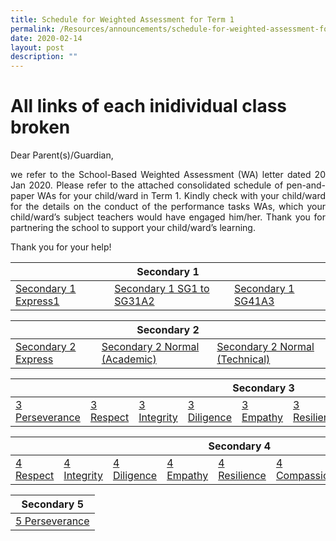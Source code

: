 ```yaml
---
title: Schedule for Weighted Assessment for Term 1
permalink: /Resources/announcements/schedule-for-weighted-assessment-for-term-1/
date: 2020-02-14
layout: post
description: ""
---
```

# All links of each inidividual class broken
Dear Parent(s)/Guardian,

<p style="text-align: justify;">we refer to the School-Based Weighted Assessment (WA) letter dated 20 Jan 2020. Please refer to the attached consolidated schedule of pen-and-paper WAs for your child/ward in Term 1. Kindly check with your child/ward for the details on the conduct of the performance tasks WAs, which your child/ward’s subject teachers would have engaged him/her. Thank you for partnering the school to support your child/ward’s learning.</p>

Thank you for your help!

<table>
<thead>
  <tr>
    <th colspan="3" style="text-align: center;">Secondary 1</th>
  </tr>
</thead>
<tbody>
  <tr>
    <td><a href="https://www.sgs.edu.sg/wp-content/uploads/2020/02/1Express.pdf">Secondary 1 Express1</a></td>
    <td><a href="https://www.sgs.edu.sg/wp-content/uploads/2020/02/1SG1-to-1SG3-4-Feb.pdf">Secondary 1 SG1 to SG31A2</a></td>
    <td><a href="https://www.sgs.edu.sg/wp-content/uploads/2020/02/1SG4.pdf">Secondary 1 SG41A3</a></td>
  </tr>
</tbody>
</table>

<table>
<thead>
  <tr>
    <th colspan="3" style="text-align: center;">Secondary 2</th>
  </tr>
</thead>
<tbody>
  <tr>
    <td><a href="https://www.sgs.edu.sg/wp-content/uploads/2020/02/2Express.pdf">Secondary 2 Express</a></td>
    <td><a href="https://www.sgs.edu.sg/wp-content/uploads/2020/02/2NA.pdf">Secondary 2 Normal (Academic)</a></td>
    <td><a href="https://www.sgs.edu.sg/wp-content/uploads/2020/02/2NT.pdf">Secondary 2 Normal (Technical)</a></td>
  </tr>
</tbody>
</table>

<table>
<thead>
  <tr>
    <th colspan="9" style="text-align: center;">Secondary 3</th>
  </tr>
</thead>
<tbody>
  <tr>
    <td><a href="https://www.sgs.edu.sg/wp-content/uploads/2020/02/3_1-Perseverance.pdf">3 Perseverance</a></td>
    <td><a href="https://www.sgs.edu.sg/wp-content/uploads/2020/02/3_2-Respect.pdf">3  Respect</a></td>
    <td><a href="https://www.sgs.edu.sg/wp-content/uploads/2020/02/3_3-Integrity.pdf">3  Integrity</a></td>
    <td><a href="https://www.sgs.edu.sg/wp-content/uploads/2020/02/3_4-Diligence.pdf">3  Diligence</a></td>
    <td><a href="https://www.sgs.edu.sg/wp-content/uploads/2020/02/3_5-Empathy.pdf">3  Empathy</a></td>
    <td><a href="https://www.sgs.edu.sg/wp-content/uploads/2020/02/3_6-Resilience.pdf">3  Resilience</a></td>
    <td><a href="https://www.sgs.edu.sg/wp-content/uploads/2020/02/3_7-Compassion.pdf">3  Compassion</a></td>
    <td><a href="https://www.sgs.edu.sg/wp-content/uploads/2020/02/3_8-Gratitude.pdf">3  Gratitude</a></td>
    <td><a href="https://www.sgs.edu.sg/wp-content/uploads/2020/02/3_9-Wisdom.pdf">3  Wisdom</a></td>
  </tr>
</tbody>
</table>

<table>
<thead>
  <tr>
    <th colspan="8" style="text-align: center;">Secondary 4</th>
  </tr>
</thead>
<tbody>
  <tr>
    <td><a href="https://www.sgs.edu.sg/wp-content/uploads/2020/02/4_2-Respect.pdf">4 Respect</a></td>
    <td><a href="https://www.sgs.edu.sg/wp-content/uploads/2020/02/4_3-Integrity.pdf">4 Integrity</a></td>
    <td><a href="https://www.sgs.edu.sg/wp-content/uploads/2020/02/4_4-Diligence.pdf">4 Diligence</a></td>
    <td><a href="https://www.sgs.edu.sg/wp-content/uploads/2020/02/4_5-Empathy.pdf">4 Empathy</a></td>
    <td><a href="https://www.sgs.edu.sg/wp-content/uploads/2020/02/4_6-Resilience.pdf">4 Resilience</a></td>
    <td><a href="https://www.sgs.edu.sg/wp-content/uploads/2020/02/4_7-Compassion.pdf">4 Compassion</a></td>
    <td><a href="https://www.sgs.edu.sg/wp-content/uploads/2020/02/4_8-Gratitude.pdf">4 Gratitude</a></td>
    <td><a href="https://www.sgs.edu.sg/wp-content/uploads/2020/02/4_1-Perseverance.pdf">4 Perseverance</a></td>
  </tr>
</tbody>
</table>

<table>
<thead>
  <tr>
    <th style="text-align: center;">Secondary 5</th>
  </tr>
</thead>
<tbody>
  <tr>
    <td style="text-align: center;"><a href="https://www.sgs.edu.sg/wp-content/uploads/2020/02/5_1-Perseverance.pdf">5 Perseverance</a></td>
  </tr>
</tbody>
</table>
